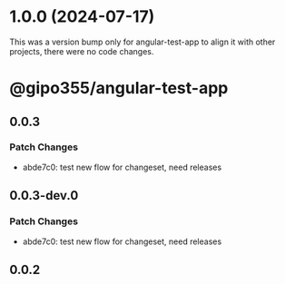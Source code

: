 # 1.0.0 (2024-07-17)

This was a version bump only for angular-test-app to align it with other projects, there were no code changes.

# @gipo355/angular-test-app

## 0.0.3

### Patch Changes

- abde7c0: test new flow for changeset, need releases

## 0.0.3-dev.0

### Patch Changes

- abde7c0: test new flow for changeset, need releases

## 0.0.2
